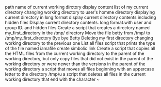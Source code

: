 path name of current working dirctory
display content list of my current directory
changing working directory to user's homme directory
displaying current directory in long format
display current directory contents including hidden files
Display current directory contents. long format.with user and group ID. and hidden files
Create a script that creates a directory named my_first_directory in the /tmp/ directory
Move the file betty from /tmp/ to /tmp/my_first_directory
Bye bye Betty
Deleting  my first directory
changing working directory to the previous one
List all files
script that prints the type of the file named iamafile
create simbolic link
Create a script that copies all the HTML files from the current working directory to the parent of the working directory, but only copy files that did not exist in the parent of the working directory or were newer than the versions in the parent of the working directory
a script that moves all files beginning with an uppercase letter to the directory /tmp/u
a script that deletes all files in the current working directory that end with the character ~
